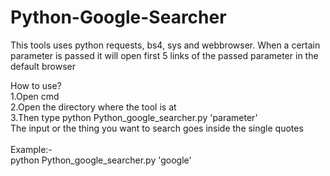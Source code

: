 # Python-Google-Searcher
This tools uses python requests, bs4, sys and webbrowser. When a certain parameter is passed it will open first 5 links of the passed parameter in the default browser

How to use? <br />
1.Open cmd <br />
2.Open the directory where the tool is at <br />
3.Then type python Python_google_searcher.py 'parameter' <br />
The input or the thing you want to search goes inside the single quotes <br />
<br />
Example:- <br />
python Python_google_searcher.py 'google' <br />
